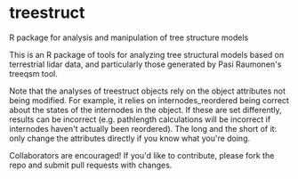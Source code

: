 # treestruct
R package for analysis and manipulation of tree structure models

This is an R package of tools for analyzing tree structural models based on terrestrial lidar data, and particularly those generated by Pasi Raumonen's treeqsm tool.

Note that the analyses of treestruct objects rely on the object attributes not being modified.  For example, it relies on internodes_reordered being correct about the states of the internodes in the object.  If these are set differently, results can be incorrect (e.g. pathlength calculations will be incorrect if internodes haven't actually been reordered).  The long and the short of it: only change the attributes directly if you know what you're doing.

Collaborators are encouraged!  If you'd like to contribute, please fork the repo and submit pull requests with changes.
